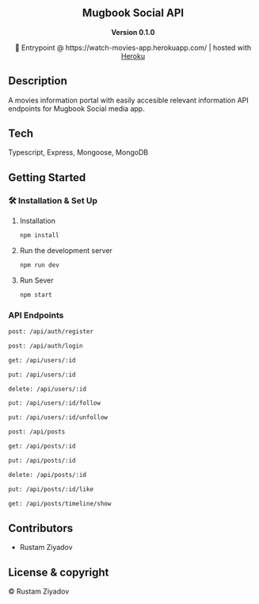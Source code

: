 <div align="center">
  <h2>Mugbook Social API</h2>
  <strong>Version 0.1.0</strong>
</div>

<p align="center">
  🚀 Entrypoint @ https://watch-movies-app.herokuapp.com/ | hosted with <a href="https://id.heroku.com/">Heroku</a>
</p>

## Description

A movies information portal with easily accesible relevant information
API endpoints for Mugbook Social media app.

## Tech

Typescript, Express, Mongoose, MongoDB

## Getting Started

### 🛠 Installation & Set Up

1. Installation

   ```sh
   npm install
   ```

2. Run the development server

   ```sh
   npm run dev
   ```

3. Run Sever

   ```sh
   npm start
   ```

### API Endpoints

```sh
post: /api/auth/register
```

```sh
post: /api/auth/login
```

```sh
get: /api/users/:id
```

```sh
put: /api/users/:id
```

```sh
delete: /api/users/:id
```

```sh
put: /api/users/:id/follow
```

```sh
put: /api/users/:id/unfollow
```

```sh
post: /api/posts
```

```sh
get: /api/posts/:id
```

```sh
put: /api/posts/:id
```

```sh
delete: /api/posts/:id
```

```sh
put: /api/posts/:id/like
```

```sh
get: /api/posts/timeline/show
```

## Contributors

- Rustam Ziyadov

## License & copyright

&copy; Rustam Ziyadov
